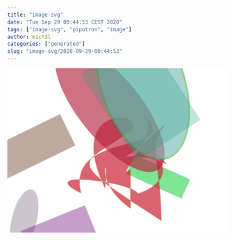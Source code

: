 ```yaml
---
title: "image-svg"
date: "Tue Sep 29 00:44:53 CEST 2020"
tags: ["image-svg", "pipotron", "image"]
author: m1ch3l
categories: ["generated"]
slug: "image-svg/2020-09-29-00:44:53"
---
```


![](image.svg)
